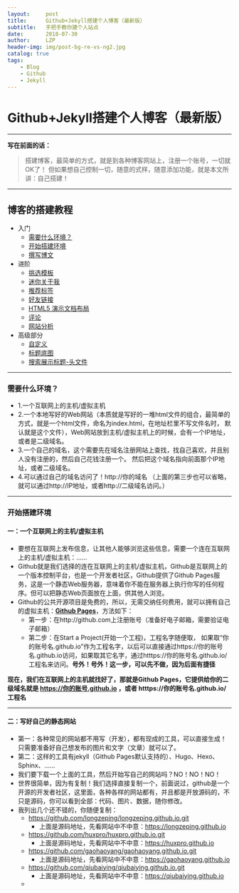 ```yaml
---
layout:     post
title:      Github+Jekyll搭建个人博客（最新版）
subtitle:   手把手教你建个人站点
date:       2018-07-30
author:     LZP
header-img: img/post-bg-re-vs-ng2.jpg
catalog: true
tags:
    - Blog
    - Github
    - Jekyll
---
```


# Github+Jekyll搭建个人博客（最新版）

------

**写在前面的话：**

> 搭建博客，最简单的方式，就是到各种博客网站上，注册一个账号，一切就OK了！
> 但如果想自己控制一切，随意的式样，随意添加功能，就是本文所讲：自己搭建！ 

------

## 博客的搭建教程

* 入门
	* [需要什么环境？](#需要什么环境？)
	* [开始搭建环境](#开始搭建环境)
	* [撰写博文](#撰写博文)
* 进阶
	* [挑选模板](#挑选模板)
	* [迷你关于我](#mini-about-me)
	* [推荐标签](#featured-tags)
	* [好友链接](#friends)
	* [HTML5 演示文档布局](#keynote-layout)
	* [评论](#comment)
	* [网站分析](#analytics) 
* 高级部分
	* [自定义](#customization)
	* [标题底图](#header-image)
	* [搜索展示标题-头文件](#seo-title)

****

### 需要什么环境？

- 1.一个互联网上的主机/虚拟主机
- 2.一个本地写好的Web网站（本质就是写好的一堆html文件的组合，最简单的方式，就是一个html文件，命名为index.html，在地址栏里不写文件名时， 
    默认就是这个文件），Web网站放到主机/虚拟主机上的时候，会有一个IP地址，或者是二级域名。
- 3.一个自己的域名，这个需要先在域名注册网站上查找，找自己喜欢，并且别人没有注册的，然后自己花钱注册一个。
    然后把这个域名指向前面那个IP地址，或者二级域名。
- 4.可以通过自己的域名访问了！http://你的域名 （上面的第三步也可以省略，就可以通过http://IP地址，或者http://二级域名访问。）

****

### 开始搭建环境

#### 一：一个互联网上的主机/虚拟主机

 - 要想在互联网上发布信息，让其他人能够浏览这些信息，需要一个连在互联网上的主机/虚拟主机：......
 - Github就是我们选择的连在互联网上的主机/虚拟主机，Github是互联网上的一个版本控制平台，也是一个开发者社区，Github提供了Github Pages服务，这是一个静态Web服务器，意味着你不能在服务器上执行你写的任何程序。但可以把静态Web页面放在上面，供其他人浏览。
 - Github的公共开源项目是免费的，所以，无需交纳任何费用，就可以拥有自己的虚拟主机：[**Github Pages**](http://github.com)，方法如下：
	- 第一步：在http://github.com上注册账号（准备好电子邮箱，需要验证电子邮箱）
	- 第二步：在Start a Project(开始一个工程)，工程名字随便取，  如果取“你的账号名.github.io”作为工程名字，以后可以直接通过https://你的账号名.github.io访问，如果取其它名字，通过htttps://你的账号名.github.io/工程名来访问。**号外！号外！这一步，可以先不做，因为后面有捷径**

**现在，我们在互联网上的主机就找好了，那就是Github Pages，它提供给你的二级域名就是 https://你的账号.github.io ，或者 htttps://你的账号名.github.io/工程名**

----

#### 二：写好自己的静态网站
 - 第一：各种常见的网站都不用写（开发），都有现成的工具，可以直接生成！只需要准备好自己想发布的图片和文字（文章）就可以了。
 - 第二：这样的工具有jekyll（Github Pages默认支持的）、Hugo、Hexo、Sphinx、......
 - 我们要下载一个上面的工具，然后开始写自己的网站吗？NO！NO！NO！
 - 世界很简单，因为有复制！我们选择直接复制一个，前面说过，github是一个开源的开发者社区，这里面，各种各样的网站都有，并且都是开放源码的，不只是源码，你可以看到全部：代码、图片、数据，随你修改。
 - 我列出几个还不错的，你随便复制：
	- https://github.com/longzeping/longzeping.github.io.git
		- 上面是源码地址，先看网站中不中意：https://longzeping.github.io
	- https://github.com/huxpro/huxpro.github.io.git
		- 上面是源码地址，先看网站中不中意：https://huxpro.github.io
	- https://github.com/gaohaoyang/gaohaoyang.github.io.git
  		- 上面是源码地址，先看网站中不中意：https://gaohaoyang.github.io
	- https://github.com/qiubaiying/qiubaiying.github.io.git
  		- 上面是源码地址，先看网站中不中意：https://qiubaiying.github.io
	- 